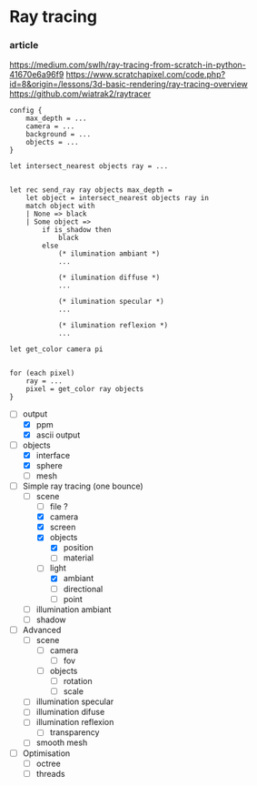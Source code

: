 # Ray tracing

### article
https://medium.com/swlh/ray-tracing-from-scratch-in-python-41670e6a96f9
https://www.scratchapixel.com/code.php?id=8&origin=/lessons/3d-basic-rendering/ray-tracing-overview
https://github.com/wiatrak2/raytracer

```
config {
    max_depth = ...
    camera = ...
    background = ...
    objects = ...
}

let intersect_nearest objects ray = ...


let rec send_ray ray objects max_depth = 
    let object = intersect_nearest objects ray in
    match object with
    | None => black
    | Some object =>
        if is_shadow then
            black
        else
            (* ilumination ambiant *)
            ...
    
            (* ilumination diffuse *)
            ...

            (* ilumination specular *)
            ...

            (* ilumination reflexion *)
            ...

let get_color camera pi


for (each pixel)
    ray = ...
    pixel = get_color ray objects
}
```
- [ ] output
    - [X] ppm
    - [X] ascii output
- [ ] objects
    - [X] interface
    - [X] sphere
    - [ ] mesh
- [ ] Simple ray tracing (one bounce)
    - [ ] scene
        - [ ] file ?
        - [X] camera
        - [X] screen
        - [X] objects
            - [X] position
            - [ ] material
        - [ ] light
            - [X] ambiant
            - [ ] directional
            - [ ] point
    - [ ] illumination ambiant
    - [ ] shadow

- [ ] Advanced
    - [ ] scene
        - [ ] camera
            - [ ] fov
        - [ ] objects
            - [ ] rotation
            - [ ] scale
    - [ ] illumination specular
    - [ ] illumination difuse
    - [ ] illumination reflexion
        - [ ] transparency
    - [ ] smooth mesh
- [ ] Optimisation
    - [ ] octree
    - [ ] threads
